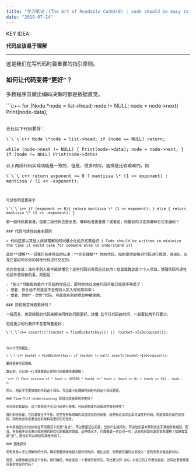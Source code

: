 ```yaml
---
title: "学习笔记：《The Art of Readable Code》(0) : code should be easy to understand"
date: "2019-07-14"
---
```


KEY IDEA:

**代码应该易于理解**

* * *

这是我们在写代码时最重要的指引原则。

### 如何让代码变得“更好”？

多数程序员做出编码决策时都是依据直觉。

\`\`\`c++ for (Node \*node = list->head; node != NULL; node = node->next) Print(node-data);

<pre><code class=""><br />会比以下代码要好：

\`\`\`c++ Node \*node = list->head; if (node == NULL) return;

while (node->next != NULL) { Print(node->data); node = node->next; } if (node != NULL) Print(node->data)

以上两段代码实现功能是一致的，但是，很多时间，选择是比较艰难的。如

\`\`\`c++ return exponent >= 0 ? mantissa \* (1 << exponent) : mantissa / (1 << -exponent);

<pre><code class=""><br />可读性明显要差于

\`\`\`c++ if (exponent >= 0){ return mantissa \* (1 << exponent); } else { return mantissa \* (1 << -exponent); }

第一段代码更紧凑，但第二段代码会更友善。哪种标准更重要？或者说，你要如何决定用哪种方式来编码？

### 代码可读性的基本原则

> 代码应该以其他人阅读理解的时间最小化的方式来组织 ( Code should be written to minimize the time it would take for someone else to understand it)

此处**理解**一词我们有非常高的标准：**完全理解** 你的代码，指的是他能够对代码进行修改，查BUG，以及它是如何与你的其他代码进行交互的。

也许你会说：谁在乎别人能不能读懂它？这些代码只有我自己在用！但是就算这是个个人项目，增强代码可读性也是件值得做的事。原因是：

- “别人”可能指的是六个月后的你自己，那时的你对这些代码可能已经很不熟悉了；
- 或者，你永远不知道会不会有别人加入你的项目中；
- 或者，你的“一次性”代码，可能会在别的项目中被使用。

### 简短就意味着更好吗？

一般而言，用更简短的代码来解决同样的问题更好。读懂 五千行代码的时间，一般要比两千行要少。

但是更少的行数并不总意味着更好：

\`\`\`c++ assert((!(bucket = FineBucket(key))) || !bucket->IsOccupied());

<pre><code class=""><br />与以下代码相比：

\`\`\`c++ bucket = FindBucket(key); if (bucket != null) assert(!bucket->IsOccupied());

要花更多时间理解。

类似的，可以用一行注释就能让你的代码能被快速理解：

`c++ // Fast version of " hash = (65599 * hash) +c" hash = (hash << 6) + (hash << 16) - hash - c;`

所以，相比于写更简短的代码这个目标，写出最小化理解时间的代码这个目标更好。

### Time-Till-Understanding 原则与其他原则冲突吗？

也许你会有疑问，这个原则会不会与代码执行效率，代码结构或代码易测性等相冲突？

我们的经验是，它们通常互不干扰。甚至在特殊领域的高度优化的代码里，依然有办法写出高可读性的代码。而通常具可读性的代码，同时也会带来更良好的架构及更好的可测性。

本书其他部分讨论如何在不同情况下实现“易读”。不过需要记住的是，当你产生疑问时，可读性的基本原则优先于其他所有规则。而且，有些程序员会难以抵制把代码优化到极致的欲望，这种情况下，只需要退一步自问一句：这些代码现在是否容易理解？如果答案是“是”，那也许可以继续写其他代码了。

### 困难部分

思考其他人怎么理解你的代码，确实需要持续地投入额外的时间，相比之前，你需要在编码之前投入一定的思考才能达到目标。

但是，如果你能达到这个目标，我们确信，你会变成一个更好的程序员，写出更少的 BUG，对自己的工作更加自豪，且写出更受周围同事的欢迎的代码！
